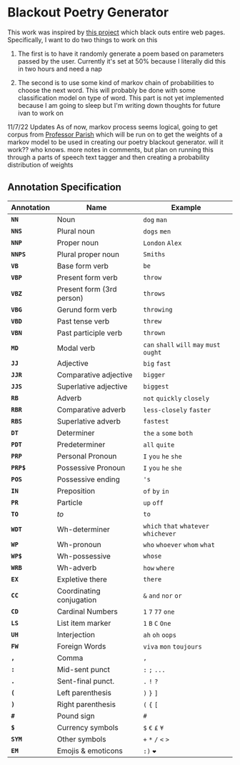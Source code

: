# Blackout Poetry Generator

This work was inspired by [this project](https://mkremins.github.io/blackout/) which black outs entire web pages. Specifically, I want to do two things to work on this

1. The first is to have it randomly generate a poem based on parameters passed by the user. Currently it's set at 50% because I literally did this in two hours and need a nap

2. The second is to use some kind of markov chain of probabilities to choose the next word. This will probably be done with some classification model on type of word. This part is not yet implemented because I am going to sleep but I'm writing down thoughts for future ivan to work on

<!-- Important docs -->

11/7/22 Updates
As of now, markov process seems logical, going to get corpus from [Professor Parish](https://www.decontextualize.com/) which will be run on to get the weights of a markov model to be used in creating our poetry blackout generator. will it work?? who knows. more notes in comments, but plan on running this through a parts of speech text tagger and then creating a probability distribution of weights

## Annotation Specification

| Annotation | Name                      | Example                                   |
| ---------- | ------------------------- | ----------------------------------------- |
| **`NN`**   | Noun                      | `dog` `man`                               |
| **`NNS`**  | Plural noun               | `dogs` `men`                              |
| **`NNP`**  | Proper noun               | `London` `Alex`                           |
| **`NNPS`** | Plural proper noun        | `Smiths`                                  |
| **`VB`**   | Base form verb            | `be`                                      |
| **`VBP`**  | Present form verb         | `throw`                                   |
| **`VBZ`**  | Present form (3rd person) | `throws`                                  |
| **`VBG`**  | Gerund form verb          | `throwing`                                |
| **`VBD`**  | Past tense verb           | `threw`                                   |
| **`VBN`**  | Past participle verb      | `thrown`                                  |
| **`MD`**   | Modal verb                | `can` `shall` `will` `may` `must` `ought` |
| **`JJ`**   | Adjective                 | `big` `fast`                              |
| **`JJR`**  | Comparative adjective     | `bigger`                                  |
| **`JJS`**  | Superlative adjective     | `biggest`                                 |
| **`RB`**   | Adverb                    | `not` `quickly` `closely`                 |
| **`RBR`**  | Comparative adverb        | `less-closely` `faster`                   |
| **`RBS`**  | Superlative adverb        | `fastest`                                 |
| **`DT`**   | Determiner                | `the` `a` `some` `both`                   |
| **`PDT`**  | Predeterminer             | `all` `quite`                             |
| **`PRP`**  | Personal Pronoun          | `I` `you` `he` `she`                      |
| **`PRP$`** | Possessive Pronoun        | `I` `you` `he` `she`                      |
| **`POS`**  | Possessive ending         | `'s`                                      |
| **`IN`**   | Preposition               | `of` `by` `in`                            |
| **`PR`**   | Particle                  | `up` `off`                                |
| **`TO`**   | _to_                      | `to`                                      |
| **`WDT`**  | Wh-determiner             | `which` `that` `whatever` `whichever`     |
| **`WP`**   | Wh-pronoun                | `who` `whoever` `whom` `what`             |
| **`WP$`**  | Wh-possessive             | `whose`                                   |
| **`WRB`**  | Wh-adverb                 | `how` `where`                             |
| **`EX`**   | Expletive there           | `there`                                   |
| **`CC`**   | Coordinating conjugation  | `&` `and` `nor` `or`                      |
| **`CD`**   | Cardinal Numbers          | `1` `7` `77` `one`                        |
| **`LS`**   | List item marker          | `1` `B` `C` `One`                         |
| **`UH`**   | Interjection              | `ah` `oh` `oops`                          |
| **`FW`**   | Foreign Words             | `viva` `mon` `toujours`                   |
| **`,`**    | Comma                     | `,`                                       |
| **`:`**    | Mid-sent punct            | `:` `;` `...`                             |
| **`.`**    | Sent-final punct.         | `.` `!` `?`                               |
| **`(`**    | Left parenthesis          | `)` `}` `]`                               |
| **`)`**    | Right parenthesis         | `(` `{` `[`                               |
| **`#`**    | Pound sign                | `#`                                       |
| **`$`**    | Currency symbols          | `$` `€` `£` `¥`                           |
| **`SYM`**  | Other symbols             | `+` `*` `/` `<` `>`                       |
| **`EM`**   | Emojis & emoticons        | `:)` `❤`                                  |
